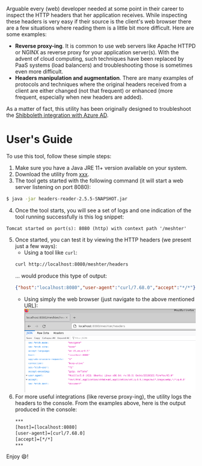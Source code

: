 Arguable every (web) developer needed at some point in their career to inspect the HTTP headers that her application receives. While inspecting these headers is very easy if their source is the client's web browser there are a few situations where reading them is a little bit more difficult. Here are some examples:
* **Reverse proxy-ing**. It is common to use web servers like Apache HTTPD or NGINX as reverse proxy for your application server(s). With the advent of cloud computing, such techniques have been replaced by PaaS systems (load balancers) and troubleshooting those is sometimes even more difficult.
* **Headers manipulation and augmentation**. There are many examples of protocols and techniques where the original headers received from a client are either changed (not that frequent) or enhanced (more frequent, especially when new headers are added).

As a matter of fact, this utility has been originally designed to troubleshoot the [Shibboleth integration with Azure AD](src/docs/shibboleth-azure-ad.md).

# User's Guide
To use this tool, follow these simple steps:
1. Make sure you have a Java JRE 11+ version available on your system.
2. Download the utility from [xxx](xxx).
3. The tool gets started with the following command (it will start a web server listening on port 8080):
```bash
$ java -jar headers-reader-2.5.5-SNAPSHOT.jar
```
4. Once the tool starts, you will see a set of logs and one indication of the tool running successfully is this log snippet:
```
Tomcat started on port(s): 8080 (http) with context path '/meshter'
```
5. Once started, you can test it by viewing the HTTP headers (we present just a few ways):
    - Using a tool like `curl`:
    ```bash
    curl http://localhost:8080/meshter/headers
    ```
    ... would produce this type of output:
    ```json
    {"host":"localhost:8080","user-agent":"curl/7.68.0","accept":"*/*"}
    ```
    - Using simply the web browser (just navigate to the above mentioned URL):
    ![Headers in firefox](./src/docs/pics/ff-headers.png)
6. For more useful integrations (like reverse proxy-ing), the utility logs the headers to the console. From the examples above, here is the output produced in the console:
    ```
    ***
    [host]=[localhost:8080]
    [user-agent]=[curl/7.68.0]
    [accept]=[*/*]
    ***
    ```

Enjoy :smile:!
